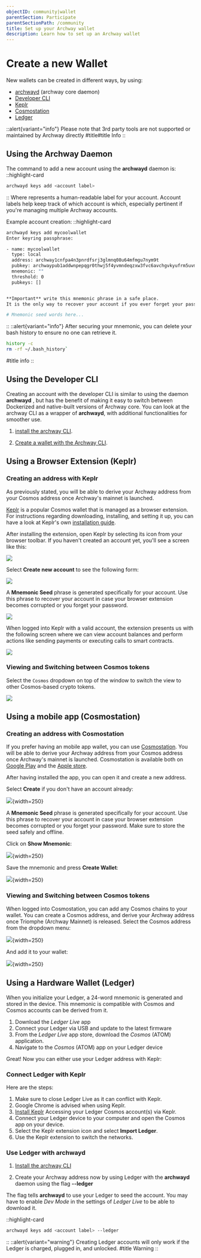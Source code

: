 ```yaml
---
objectID: community|wallet
parentSection: Participate
parentSectionPath: /community
title: Set up your Archway wallet
description: Learn how to set up an Archway wallet
---
```




# Create a new Wallet



New wallets can be created in different ways, by using:


- [archwayd](/developers/getting-started/install#install-archwayd-using-docker) (archway core daemon)
- [Developer CLI](/developers/developer-tools/developer-cli)
- <a href="https://wallet.keplr.app/" target="_blank">Keplr</a>
- <a href="https://wallet.cosmostation.io/cosmos" target="_blank">Cosmostation</a>
- <a href="https://www.ledger.com/" target="_blank">Ledger</a>

::alert{variant="info"}
Please note that 3rd party tools are not supported or maintained by Archway directly
#title#title
Info
::


## Using the Archway Daemon

The command to add a new account using the **archwayd** daemon is:
::highlight-card

```bash
archwayd keys add <account label>
```

::
Where **<account label>** represents a human-readable label for your account. Account labels help keep track of which account is which, especially pertinent if you're managing multiple Archway accounts.

Example account creation:
::highlight-card

```bash
archwayd keys add mycoolwallet
Enter keyring passphrase:

- name: mycoolwallet
  type: local
  address: archway1cnfpa4n3pnrdfsrj3glmnq08u64mfmgu7nym9t
  pubkey: archwaypub1addwnpepqgr0thwj5f4yvmndeqzxw3fvc6avchgvkyufrm5uvmguqjys8zj4guqdpyh
  mnemonic: ""
  threshold: 0
  pubkeys: []


**Important** write this mnemonic phrase in a safe place.
It is the only way to recover your account if you ever forget your password.

# Mnemonic seed words here...
```

::
::alert{variant="info"}
After securing your mnemonic, you can delete your bash history to ensure no one can retrieve it.

```bash
history -c
rm -rf ~/.bash_history`
```

#title
info
::

## Using the Developer CLI

Creating an account with the developer CLI is similar to using the daemon **archwayd** , but has the benefit of making it easy to switch between Dockerized and native-built versions of Archway core. You can look at the archway CLI as a wrapper of **archwayd**, with additional functionalities for smoother use.


1. [install the archway CLI](/developers/getting-started/install#archway-developer-cli).



2. [Create a wallet with the Archway CLI](/developers/getting-started/setup#creating-an-account).


## Using a Browser Extension (Keplr)

### Creating an address with Keplr
As previously stated, you will be able to derive your Archway address from your Cosmos address once Archway's mainnet is launched. 

[Keplr](https://wallet.keplr.app/) is a popular Cosmos wallet that is managed as a browser extension. For instructions regarding downloading, installing, and setting it up, you can have a look at Keplr's own [installation guide](https://keplr.crunch.help/getting-started/installing-keplr-wallet).

After installing the extension, open Keplr by selecting its icon from your browser toolbar. If you haven't created an account yet, you'll see a screen like this:

![](/images/docs/keplr02.png)

Select **Create new account** to see the following form:

![](/images/docs/keplr03.png)

A **Mnemonic Seed** phrase is generated specifically for your account. Use this phrase to recover your account in case your browser extension becomes corrupted or you forget your password.

![](/images/docs/keplr04.png)

When logged into Keplr with a valid account, the extension presents us with the following screen where we can view account balances and perform actions like sending payments or executing calls to smart contracts.

![](/images/docs/keplr06.png)

### Viewing and Switching between Cosmos tokens

Select the `Cosmos` dropdown on top of the window to switch the view to other Cosmos-based crypto tokens.

![](/images/docs/keplr09.png)


## Using a mobile app (Cosmostation)

### Creating an address with Cosmostation
If you prefer having an mobile app wallet, you can use <a href="https://wallet.cosmostation.io/cosmos" target="_blank">Cosmostation</a>. You will be able to derive your Archway address from your Cosmos address once Archway's mainnet is launched. Cosmostation is available both on <a href="https://play.google.com/store/apps/details?id=wannabit.io.cosmostaion&pli=1">Google Play</a> and the <a href="https://apps.apple.com/app/cosmostation/id1459830339" target="_blank">Apple store</a>.

After having installed the app, you can open it and create a new address.



Select **Create** if you don't have an account already:

![](/images/docs/cosmostation_create.jpg){width=250}



A **Mnemonic Seed** phrase is generated specifically for your account. Use this phrase to recover your account in case your browser extension becomes corrupted or you forget your password. Make sure to store the seed safely and offline.

Click on **Show Mnemonic**:


![](/images/docs/cosmostation_seed1.png){width=250}

Save the mnemonic and press **Create Wallet**:

![](/images/docs/cosmostation_seed2.png){width=250}


### Viewing and Switching between Cosmos tokens
When logged into Cosmostation, you can add any Cosmos chains to your wallet. You can create a Cosmos address, and derive your Archway address once Triomphe (Archway Mainnet) is released. Select the Cosmos address from the dropdown menu:

![](/images/docs/cosmostation_search_chain.jpg){width=250}

And add it to your wallet:

![](/images/docs/cosmostation_cosmostation_add_wallet.jpg){width=250}



## Using a Hardware Wallet (Ledger)

When you initialize your Ledger, a 24-word mnemonic is generated and stored in the device. This mnemonic is compatible with Cosmos and Cosmos accounts can be derived from it. 

1. Download the _Ledger Live_ app
2. Connect your Ledger via USB and update to the latest firmware
3. From the _Ledger Live_ app store, download the _Cosmos_ (ATOM) application. 
4. Navigate to the _Cosmos_ (ATOM) app on your Ledger device

Great! Now you can either use your Ledger address with Keplr:

### Connect Ledger with Keplr

Here are the steps:

1. Make sure to close Ledger Live as it can conflict with Keplr.
2. Google Chrome is advised when using Keplr.
3. [Install Keplr](https://keplr.crunch.help/getting-started/installing-keplr-wallet)
Accessing your Ledger Cosmos account(s) via Keplr.
4. Connect your Ledger device to your computer and open the Cosmos app on your device.
5. Select the Keplr extension icon and select **Import Ledger**.
6. Use the Keplr extension to switch the networks.

### Use Ledger with archwayd

1. [Install the archway CLI](/developers/getting-started/install#archway-developer-cli)


2. Create your Archway address now by using Ledger with the **archwayd** daemon using the flag **--ledger**

The flag tells **archwayd** to use your Ledger to seed the account.
You may have to enable _Dev Mode_ in the settings of _Ledger Live_ to be able to download it.

   ::highlight-card

```bash
archwayd keys add <account label> --ledger
```

::
::alert{variant="warning"}
Creating Ledger accounts will only work if the Ledger is charged, plugged in, and unlocked.
#title
Warning
::


<!-- ### Extras

Read on for extra tips and tricks for using your new account.

#### Transferring ARCH tokens

Here's how we can transfer `ARCH` tokens between accounts using the `archwayd` daemon.


```bash
archwayd tx send $(archwayd keys show ${SENDER_ACCOUNT} -a) $(archwayd keys show ${RECEIVING_ACCOUNT} -a) 12ARCH --fees 0.1ARCH --chain-id 'constantine-1'
```

Then, you should be prompted with the following confirmation question:

```json
{
  "body": {
    "messages": [
      {
        "@type": "/cosmos.bank.v1beta1.MsgSend",
        "from_address": "archway1gjllda936w6hu983pcy39m2gegfa29h6tyaezz",
        "to_address": "archway12zjz75hq3gmhc75pmcs9klc26mrhyvkueghy2l",
        "amount": [
          {
            "denom": "ARCH",
            "amount": "12"
          }
        ]
      }
    ],
    "memo": "",
    "timeout_height": "0",
    "extension_options": [

    ],
    "non_critical_extension_options": [

    ]
  },
  "auth_info": {
    "signer_infos": [

    ],
    "fee": {
      "amount": [
        {
          "denom": "ARCH",
          "amount": "0"
        }
      ],
      "gas_limit": "200000",
      "payer": "",
      "granter": ""
    }
  },
  "signatures": [

  ]
}

confirm transaction before signing and broadcasting [y/N]: y
```

Enter `y` and hit the enter key.

Then we need to wait few moments for our transaction to go through. If things go well, we will see an output like this:

```json
{
  "height": "609",
  "txhash": "4F7AA2832D5190B68C5E4F2ABDC41B732BCCA582DCD27B0FD11898A3CBF48310",
  "data": "0A060A0473656E64",
  "raw_log": "[{\"events\":[{\"type\":\"message\",\"attributes\":[{\"key\":\"action\",\"value\":\"send\"},{\"key\":\"sender\",\"value\":\"archway1gjllda936w6hu983pcy39m2gegfa29h6tyaezz\"},{\"key\":\"module\",\"value\":\"bank\"}]},{\"type\":\"transfer\",\"attributes\":[{\"key\":\"recipient\",\"value\":\"archway12zjz75hq3gmhc75pmcs9klc26mrhyvkueghy2l\"},{\"key\":\"sender\",\"value\":\"archway1gjllda936w6hu983pcy39m2gegfa29h6tyaezz\"},{\"key\":\"amount\",\"value\":\"12ARCH\"}]}]}]",
  "logs": [
    {
      "events": [
        {
          "type": "message",
          "attributes": [
            {
              "key": "action",
              "value": "send"
            },
            {
              "key": "sender",
              "value": "archway1gjllda936w6hu983pcy39m2gegfa29h6tyaezz"
            },
            {
              "key": "module",
              "value": "bank"
            }
          ]
        },
        {
          "type": "transfer",
          "attributes": [
            {
              "key": "recipient",
              "value": "archway12zjz75hq3gmhc75pmcs9klc26mrhyvkueghy2l"
            },
            {
              "key": "sender",
              "value": "archway1gjllda936w6hu983pcy39m2gegfa29h6tyaezz"
            },
            {
              "key": "amount",
              "value": "12ARCH"
            }
          ]
        }
      ]
    }
  ],
  "gas_wanted": "200000",
  "gas_used": "61028"
}
```

Now let's check again the balance of our wallet:

```bash
archwayd query bank balances $(archwayd keys show my-wallet -a)
```
```yml
balances:
- amount: "12"
  denom: ARCH
pagination: {}
``` -->

